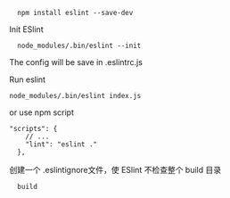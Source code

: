 

```
  npm install eslint --save-dev
```

Init ESlint
```
  node_modules/.bin/eslint --init
```
The config will be save in .eslintrc.js


Run eslint
```
node_modules/.bin/eslint index.js
```
or use npm script
```
"scripts": {
    // ...
    "lint": "eslint ."
  },
```
创建一个 .eslintignore文件，使 ESlint 不检查整个 build 目录
```
  build
```




